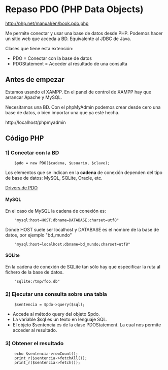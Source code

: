 Repaso PDO (PHP Data Objects)
==========

http://php.net/manual/en/book.pdo.php

Me permite conectar y usar una base de datos desde PHP.
Podemos hacer un sitio web que acceda a BD.
Equivalente al JDBC de Java.

Clases que tiene esta extensión:

 - PDO = Conectar con la base de datos
 - PDOStatement = Acceder al resultado de una consulta
 
## Antes de empezar

Estamos usando el XAMPP. 
En el panel de control de XAMPP hay que arrancar Apache y MySQL.

Necesitamos una BD. Con el phpMyAdmin podemos crear desde cero una base de datos, o bien importar una que ya esté hecha.

http://localhost/phpmyadmin

## Código PHP

### 1) Conectar con la BD

		$pdo = new PDO($cadena, $usuario, $clave);
		
Los elementos que se indican en la **cadena** de conexión dependen del tipo de base de datos: MySQL, SQLite, Oracle, etc.

[Drivers de PDO](http://php.net/manual/en/pdo.drivers.php)

#### MySQL

En el caso de MySQL la cadena de conexión es:

		"mysql:host=HOST;dbname=DATABASE;charset=utf8"

Dónde HOST suele ser localhost y DATABASE es el nombre de la base de datos, por ejemplo "bd_mundo"

		"mysql:host=localhost;dbname=bd_mundo;charset=utf8"
		
#### SQLite

En la cadena de conexión de SQLite tan sólo hay que especificar la ruta al fichero de la base de datos.

		"sqlite:/tmp/foo.db"


### 2) Ejecutar una consulta sobre una tabla

		$sentencia = $pdo->query($sql);

- Accede al método query del objeto $pdo. 
- La variable $sql es un texto en lenguaje SQL.
- El objeto $sentencia es de la clase PDOStatement. La cual nos permite acceder al resultado.

### 3) Obtener el resultado

		echo $sentencia->rowCount();
		print_r($sentencia->fetchAll());
		print_r($sentencia->fetch());









